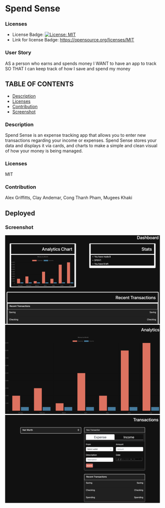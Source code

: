# Spend Sense

  ### Licenses
  * License Badge: [![License: MIT](https://img.shields.io/badge/License-MIT-yellow.svg)](https://opensource.org/licenses/MIT)
  * Link for license Badge: https://opensource.org/licenses/MIT

  ### User Story
  AS a person who earns and spends money
  I WANT to have an app to track 
  SO THAT I can keep track of how I save and spend my money 

  ## TABLE OF CONTENTS
  * [Description](#description)
  * [Licenses](#licenses)
  * [Contribution](#contribution)
  * [Screenshot](#screenshot)


  ### Description
  Spend Sense is an expense tracking app that allows you to enter new transactions regarding your income or expenses. Spend Sense stores your data and displays it via cards, and charts to make a simple and clean visual of how your money is being managed.

  ### Licenses
  MIT

  ### Contribution
  Alex Griffitts, Clay Andemar, Cong Thanh Pham, Mugees Khaki

## Deployed
  

  ### Screenshot
  ![Screenshot](../screenshots/dashboard.png)
  ![Screenshot](../screenshots/analytics.png)
  ![Screenshot](../screenshots/transactions.png)
  